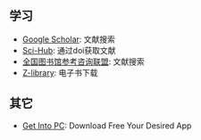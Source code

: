 ## 学习
- [Google Scholar](https://scholar.google.com/): 文献搜索
- [Sci-Hub](https://www.sci-hub.yt/): 通过doi获取文献
- [全国图书馆参考咨询联盟](http://www.ucdrs.superlib.net/): 文献搜索
- [Z-library](https://zh.singlelogin.re/): 电子书下载

## 其它
- [Get Into PC](https://getintopc.com/): Download Free Your Desired App



